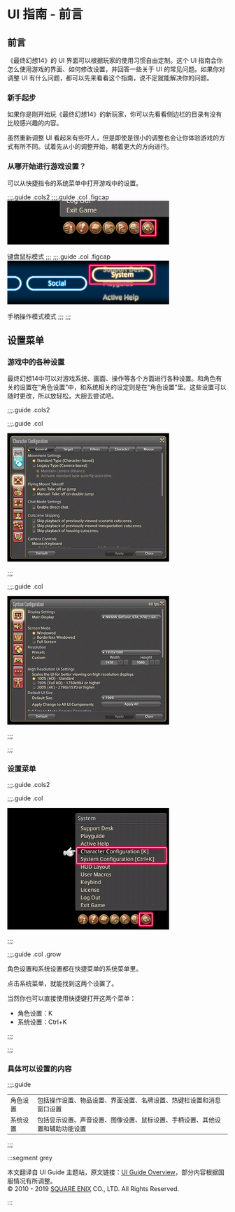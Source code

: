 # UI 指南 - 前言

## 前言

《最终幻想14》的 UI 界面可以根据玩家的使用习惯自由定制。这个 UI 指南会你怎么使用游戏的界面、如何修改设置，并回答一些关于 UI 的常见问题。如果你对调整 UI 有什么问题，都可以先来看看这个指南，说不定就能解决你的问题。

### 新手起步

如果你是刚开始玩《最终幻想14》的新玩家，你可以先看看侧边栏的目录有没有比较感兴趣的内容。<!--如果有想要了解的内容，也可以尝试用关键字搜索，在游戏里不断尝试吧！-->

虽然重新调整 UI 看起来有些吓人，但是即使是很小的调整也会让你体验游戏的方式有所不同。试着先从小的调整开始，朝着更大的方向进行。

### 从哪开始进行游戏设置？

可以从快捷指令的系统菜单中打开游戏中的设置。

;;;.guide .cols2
;;;.guide .col .figcap
![](./how.assets/ae2b67f5c2b7e20bed76fa367ae35eacad082d.jpg)

键盘鼠标模式
;;;
;;;.guide .col .figcap
![](./how.assets/3cca8032b9a960c39a0981d7c630eca71f154d.jpg)

手柄操作模式模式
;;;
;;;

## 设置菜单

### 游戏中的各种设置

最终幻想14中可以对游戏系统、画面、操作等各个方面进行各种设置。和角色有关的设置在“角色设置”中，和系统相关的设定则是在“角色设置”里。这些设置可以随时更改，所以放轻松，大胆去尝试吧。

;;;.guide .cols2

;;;.guide .col

![](./how.assets/f61370355b8801c26798590ba1ba3245f1d801.jpg)

;;;

;;;.guide .col

![](./how.assets/c34011e1336e567c921fd4b50b29193916c383.jpg)

;;;

;;;

### 设置菜单

;;;.guide .cols2

;;;.guide .col

![](./how.assets/a8f73b981a9dcdfb4f1ac88938bfc9db1fd6f9.jpg)

;;;

;;;.guide .col .grow

角色设置和系统设置都在快捷菜单的系统菜单里。

点击系统菜单，就能找到这两个设置了。

当然你也可以直接使用快捷键打开这两个菜单：

* 角色设置：K
* 系统设置：Ctrl+K

;;;

;;;

### 具体可以设置的内容

;;;.guide

|          |                                                              |
| -------- | ------------------------------------------------------------ |
| 角色设置 | 包括操作设置、物品设置、界面设置、名牌设置、热键栏设置和消息窗口设置 |
| 系统设置 | 包括显示设置、声音设置、图像设置、鼠标设置、手柄设置、其他设置和辅助功能设置 |

;;;



:::segment grey

本文翻译自 UI Guide 主题站，原文链接：[UI Guide Overview](https://na.finalfantasyxiv.com/uiguide/how/)，部分内容根据国服情况有所调整。<br>
© 2010 - 2019 [SQUARE ENIX](https://na.square-enix.com/us/home) CO., LTD. All Rights Reserved.

:::
